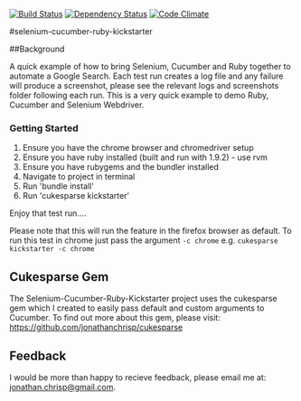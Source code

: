 [![Build Status](https://travis-ci.org/jonathanchrisp/Selenium-Cucumber-Ruby-Kickstarter.png?branch=master)](https://travis-ci.org/jonathanchrisp/Selenium-Cucumber-Ruby-Kickstarter)
[![Dependency Status](https://gemnasium.com/jonathanchrisp/selenium-cucumber-ruby-kickstarter.png)](https://gemnasium.com/jonathanchrisp/selenium-cucumber-ruby-kickstarter)
[![Code Climate](https://codeclimate.com/github/jonathanchrisp/Selenium-Cucumber-Ruby-Kickstarter.png)](https://codeclimate.com/github/jonathanchrisp/Selenium-Cucumber-Ruby-Kickstarter)

#selenium-cucumber-ruby-kickstarter

##Background

A quick example of how to bring Selenium, Cucumber and Ruby together to automate a Google Search.
Each test run creates a log file and any failure will produce a screenshot, please see the relevant logs and screenshots folder following each run.
This is a very quick example to demo Ruby, Cucumber and Selenium Webdriver.

### Getting Started
1) Ensure you have the chrome browser and chromedriver setup  
2) Ensure you have ruby installed (built and run with 1.9.2) - use rvm  
3) Ensure you have rubygems and the bundler installed  
4) Navigate to project in terminal  
5) Run 'bundle install'  
6) Run 'cukesparse kickstarter'

Enjoy that test run....

Please note that this will run the feature in the firefox browser as default. To run this test in chrome just pass the argument
`-c chrome`  e.g. `cukesparse kickstarter -c chrome`   

## Cukesparse Gem

The Selenium-Cucumber-Ruby-Kickstarter project uses the cukesparse gem which I created to easily pass default and custom arguments to Cucumber.
To find out more about this gem, please visit: https://github.com/jonathanchrisp/cukesparse

## Feedback
I would be more than happy to recieve feedback, please email me at: jonathan.chrisp@gmail.com.

